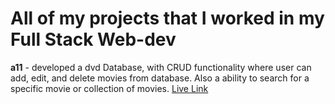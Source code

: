# All of my projects that I worked in my Full Stack Web-dev

**a11** - developed a dvd Database, with CRUD functionality where user can add, edit, and delete movies from database. Also a ability to search for a specific movie or collection of movies. [Live Link](http://303.itpwebdev.com/~trannhan/a11/index.php)

